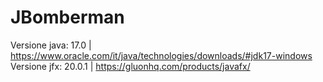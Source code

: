 # JBomberman

Versione java: 17.0 | https://www.oracle.com/it/java/technologies/downloads/#jdk17-windows
Versione jfx: 20.0.1 | https://gluonhq.com/products/javafx/
